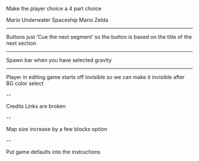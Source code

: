 Make the player choice a 4 part choice

Mario Underwater
Spaceship
Mario
Zelda


---


Buttons just ‘Cue the next segment’ so the button is based on the title of the next section


---


Spawn bar when you have selected gravity


---

Player in editing game starts off invisible so we can make it invisible after BG color select

--

Credits Links are broken 

--


Map size increase by a few blocks option 

--

Put game defaults into the instructions